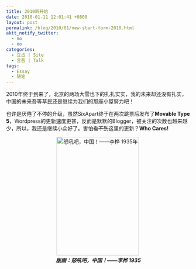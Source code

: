 ```yaml
---
title: 2010新开始
date: 2010-01-11 12:01:41 +0800
layout: post
permalink: /blog/2010/01/new-start-form-2010.html
aktt_notify_twitter:
  - no
  - no
categories:
  - 立占 | Site
  - 言吾 | Talk
tags:
  - Essay
  - 随笔
---
```

2010年终于到来了，北京的两场大雪也下的扎扎实实，我的未来却还没有扎实，中国的未来吾等草民还是继续为我们的那座小屋努力吧！

也许是厌倦了不停的升级，虽然SixApart终于在两次跳票后发布了**Movable Type 5**，Wordpress的更新速度更甚，反而是默默的Blogger，被关注的次数也越来越少，所以，我还是继续小众好了。害怕<strike>看不到</strike>这里的更新？**Who Cares!**

<p style="text-align: center; clear: both; ">
  <img title="怒吼吧，中国！——李桦 1935年" border="0" alt="怒吼吧，中国！——李桦 1935年" src="http://images.zhu8.net/images/zhu8.net/nuhou.png" width="225" height="324" />&nbsp;<br /><strong><em>版画：怒吼吧，中国！——李桦 1935</em></strong>
</p>
